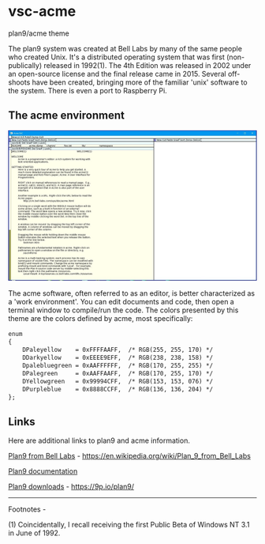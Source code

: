 # vsc-acme 

plan9/acme theme

The plan9 system was created at Bell Labs by many of the same people who created Unix. It's a distributed operating system that
was first (non-publically) released in 1992(1). The 4th Edition was released in 2002 under an open-source license and the final
release came in 2015. Several off-shoots have been created, bringing more of the familiar 'unix' software to the system. There
is even a port to Raspberry Pi.

## The acme environment
![The acme environment](./acme-small.jpg)

The acme software, often referred to as an editor, is better characterized as a 'work environment'. You can edit documents and
code, then open a terminal window to compile/run the code. The colors presented by this theme are the colors defined by acme,
most specifically:

```
enum
{
    DPaleyellow    = 0xFFFFAAFF,  /* RGB(255, 255, 170) */
    DDarkyellow    = 0xEEEE9EFF,  /* RGB(238, 238, 158) */
    Dpalebluegreen = 0xAAFFFFFF,  /* RGB(170, 255, 255) */
    DPalegreen     = 0xAAFFAAFF,  /* RGB(170, 255, 170) */
    DYellowgreen   = 0x99994CFF,  /* RGB(153, 153, 076) */
    DPurpleblue    = 0x8888CCFF,  /* RGB(136, 136, 204) */
};
```

## Links

Here are additional links to plan9 and acme information.

[Plan9 from Bell Labs](https://en.wikipedia.org/wiki/Plan_9_from_Bell_Labs) - https://en.wikipedia.org/wiki/Plan_9_from_Bell_Labs

[Plan9 documentation](http://doc.cat-v.org/plan_9/4th_edition/papers/9)

[Plan9 downloads](https://9p.io/plan9/) - https://9p.io/plan9/


<hr>
Footnotes -

(1) Coincidentally, I recall receiving the first Public Beta of Windows NT 3.1 in June of 1992.
